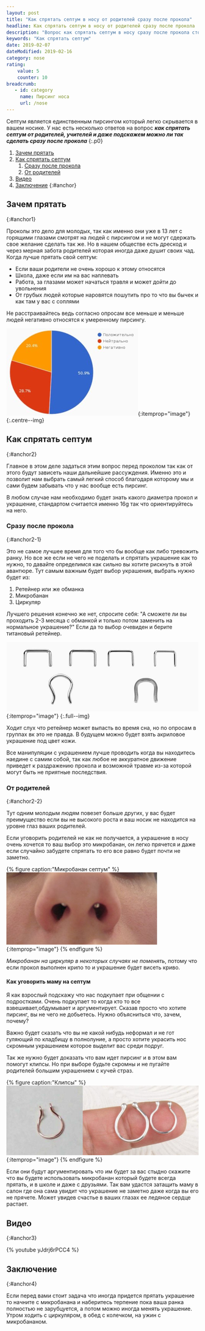 ```yaml
---
layout: post
title: "Как спрятать септум в носу от родителей сразу после прокола"
headline: Как спрятать септум в носу от родителей сразу после прокола
description: "Вопрос как спрятать септум в носу сразу после прокола стоит в основном у подростков от 14 лет, так как почти все родители очень сильно опекают своих детей, но спрятать его можно"
keywords: "Как спрятать септум"
date: 2019-02-07
dateModified: 2019-02-16
category: nose
rating: 
    value: 5
    counter: 10
breadcrumb:
   - id: category
     name: Пирсинг носа
     url: /nose
---
```


Септум является единственным пирсингом который легко скрывается в вашем носике. У нас есть несколько ответов на вопрос ***как спрятать септум от родителей, учителей и даже подскажем можно ли так сделать сразу после прокола***
{:.p0}

1. [Зачем прятать](#anchor1)
1. [Как спрятать септум](#anchor2)
    1. [Сразу после прокола](#anchor2-1)
    1. [От родителей](#anchor2-2)
1. [Видео](#anchor3)
1. [Заключение](#anchor4)
{:#anchor}

## Зачем прятать
{:#anchor1}

Проколы это дело для молодых, так как именно они уже в 13 лет с горящими глазами смотрят на людей с пирсингом и не могут сдержать свое желание сделать так же. Но в нашем обществе есть дрескод и через мерная забота родителей которая иногда даже душит своих чад.   
Когда лучше прятать свой септум:

- Если ваши родители не очень хорошо к этому относятся
- Школа, даже если им на вас наплевать
- Работа, за глазами может начаться травля и может дойти до увольнения
- От грубых людей которые наровятся пошутить про то что вы бычек и как там у вас с соплями

Не расстраивайтесь ведь согласно опросам все меньше и меньше людей негативно относятся к умеренному пирсингу.

![Нужно ли прятать украшение септум](/assets/image/src/kak-spryatat-septum/diagramma.jpg){:itemprop="image"}
{:.centre--img}

## Как спрятать септум
{:#anchor2}

Главное в этом деле задаться этим вопрос перед проколом так как от этого будут зависеть наши дальнейшие рассуждения. Именно это и позволит нам выбрать самый легкий способ благодаря которому мы и сами будем забывать что у нас вообще есть пирсинг.   

В любом случае нам необходимо будет знать какого диаметра прокол и украшение, стандартом считается именно 16g так что ориентируйтесь на него.


### Сразу после прокола
{:#anchor2-1}

Это не самое лучшее время для того что бы вообще как либо тревожить ранку. Но все же если не чего не поделать и спрятать украшение как то нужно, то давайте определимся как сильно вы хотите рискнуть в этой авантюре. Тут самым важным будет выбор украшения, выбрать нужно будет из:

1. Ретейнер или же обманка
1. Микробанан
1. Циркуляр

Лучшего решения конечно же нет, спросите себя: "А сможете ли вы проходить 2-3 месяца с обманкой и только потом заменить на нормальное украшение?" Если да то выбор очевиден и берите титановый ретейнер.

![Как спрятать септум фото](/assets/image/src/kak-spryatat-septum/retejner-septum.jpg){:itemprop="image"}
 {:.full--img}
 
Ходит слух что ретейнер может выпасть во время сна, но по опросам в группах вк это не правда. В будущем можно будет взять акриловое украшение под цвет кожи.

Все манипуляции с украшением лучше проводить когда вы находитесь наедине с самим собой, так как любое не аккуратное движение приведет к раздражению прокола и возможной травме из-за которой могут быть не приятные последствия. 

### От родителей
{:#anchor2-2}

Тут одним молодым людям повезет больше других, у вас будет преимущество если вы не высокого роста и ваш носик не находится на уровне глаз ваших родителей. 

Если уговорить родителей не как не получается, а украшение в носу очень хочется то ваш выбор это микробанан, он легко прячется и даже если случайно забудете спрятать то его все равно будет почти не заметно.

{% figure caption:"Микробанан септум" %}
![Как спрятать септум от родителей](/assets/image/src/kak-spryatat-septum/Kak-spryatat-septum-ot-roditelej.jpg){:itemprop="image"}
{% endfigure %}

*Микробанан на циркуляр в некоторых случаях не поменять*, потому что если прокол выполнен крипо то и украшение будет висеть криво.

#### Как уговорить маму на септум

Я как взрослый подскажу что нас подкупает при общении с подростками. Очень подкупает то когда кто то все взвешивает,обдумывает и аргументирует. Сказав просто что хотите пирсинг, вы не чего не добьетесь. Нужно объясниться что, зачем, почему?

Важно будет сказать что вы не какой нибудь неформал и не гот гуляющий по кладбищу в полнолуние, а просто хотите украсить нос скромным украшением которое выделит вас среди подруг.
 
 Так же нужно будет доказать что вам идет пирсинг и в этом вам помогут клипсы. Но при выборе будьте скромны и не пугайте родителей большим украшением с кучей страз.

{% figure caption:"Клипсы" %}
![клипсы](/assets/image/src/imitaciya-pirsinga-nosa-bez-prokola/klipsa-zajim.jpg){:itemprop="image"}
{% endfigure %}

Если они будут аргументировать что им будет за вас стыдно скажите что вы будете использовать микробанан который будете всегда прятать, и в школе и даже с друзьями. Так вам удастся затащить маму в салон где она сама увидит что украшение не заметно даже когда вы его не прячете. Может увидев счастье в ваших глазах ее ледяное сердце растает.

## Видео 
{:#anchor3}

{% youtube yJdrj6rPCC4 %}

## Заключение
{:#anchor4}

Если перед вами стоит задача что иногда придется прятать украшение то начните с микробанана и наберитесь терпение пока ваша ранка полностью не зарубцуется, а потом можно иногда менять украшение. Утром ходить с циркуляром, в обед с колечком, на ужин с микробананом.
